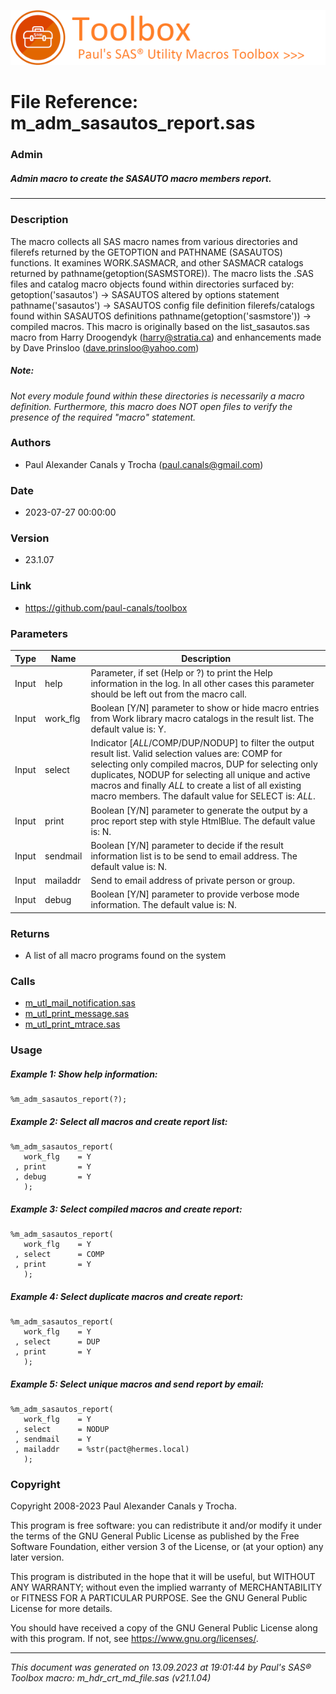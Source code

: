![../../misc/images/doc_header.png](../../misc/images/doc_header.png)
# 
# File Reference: m_adm_sasautos_report.sas

### Admin

##### Admin macro to create the SASAUTO macro members report.

***

### Description
The macro collects all SAS macro names from various directories and filerefs returned by the GETOPTION and PATHNAME (SASAUTOS) functions. It examines WORK.SASMACR, and other SASMACR catalogs returned by pathname(getoption(SASMSTORE)). The macro lists the .SAS files and catalog macro objects found within directories surfaced by:
 getoption('sasautos') \-> SASAUTOS altered by options statement
 pathname('sasautos') \-> SASAUTOS config file definition
 filerefs/catalogs found within SASAUTOS definitions
 pathname(getoption('sasmstore')) \-> compiled macros.
 This macro is originally based on the list_sasautos.sas macro from Harry Droogendyk (harry@stratia.ca) and enhancements made by Dave Prinsloo (dave.prinsloo@yahoo.com)

##### *Note:*
*Not every module found within these directories is necessarily a macro definition. Furthermore, this macro does NOT open files to verify the presence of the required "macro" statement.*

### Authors
* Paul Alexander Canals y Trocha (paul.canals@gmail.com)

### Date
* 2023-07-27 00:00:00

### Version
* 23.1.07

### Link
* https://github.com/paul-canals/toolbox

### Parameters
| Type | Name | Description |
| ---- | ---- | ----------- |
| Input | help | Parameter, if set (Help or ?) to print the Help information in the log. In all other cases this parameter should be left out from the macro call. |
| Input | work_flg | Boolean [Y/N] parameter to show or hide macro entries from Work library macro catalogs in the result list. The default value is: Y. |
| Input | select | Indicator [_ALL_/COMP/DUP/NODUP] to filter the output result list. Valid selection values are: COMP for selecting only compiled macros, DUP for selecting only duplicates, NODUP for selecting all unique and active macros and finally _ALL_ to create a list of all existing macro members. The dafault value for SELECT is: _ALL_. |
| Input | print | Boolean [Y/N] parameter to generate the output by a proc report step with style HtmlBlue. The default value is: N. |
| Input | sendmail | Boolean [Y/N] parameter to decide if the result information list is to be send to email address. The default value is: N. |
| Input | mailaddr | Send to email address of private person or group. |
| Input | debug | Boolean [Y/N] parameter to provide verbose mode information. The default value is: N. |

### Returns
* A list of all macro programs found on the system

### Calls
* [m_utl_mail_notification.sas](m_utl_mail_notification.md)
* [m_utl_print_message.sas](m_utl_print_message.md)
* [m_utl_print_mtrace.sas](m_utl_print_mtrace.md)

### Usage

##### Example 1: Show help information:
```sas
%m_adm_sasautos_report(?);
```

##### Example 2: Select all macros and create report list:
```sas
%m_adm_sasautos_report(
   work_flg    = Y
 , print       = Y
 , debug       = Y
   );
```

##### Example 3: Select compiled macros and create report:
```sas
%m_adm_sasautos_report(
   work_flg    = Y
 , select      = COMP
 , print       = Y
   );
```

##### Example 4: Select duplicate macros and create report:
```sas
%m_adm_sasautos_report(
   work_flg    = Y
 , select      = DUP
 , print       = Y
   );
```

##### Example 5: Select unique macros and send report by email:
```sas
%m_adm_sasautos_report(
   work_flg    = Y
 , select      = NODUP
 , sendmail    = Y
 , mailaddr    = %str(pact@hermes.local)
   );
```

### Copyright
Copyright 2008-2023 Paul Alexander Canals y Trocha. 
 
This program is free software: you can redistribute it and/or modify 
it under the terms of the GNU General Public License as published by 
the Free Software Foundation, either version 3 of the License, or 
(at your option) any later version. 
 
This program is distributed in the hope that it will be useful, 
but WITHOUT ANY WARRANTY; without even the implied warranty of 
MERCHANTABILITY or FITNESS FOR A PARTICULAR PURPOSE. See the 
GNU General Public License for more details. 
 
You should have received a copy of the GNU General Public License 
along with this program. If not, see <https://www.gnu.org/licenses/>. 


***
*This document was generated on 13.09.2023 at 19:01:44  by Paul's SAS&reg; Toolbox macro: m_hdr_crt_md_file.sas (v21.1.04)*
